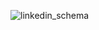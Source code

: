 
![linkedin_schema](https://github.com/user-attachments/assets/f19e7d45-8790-42b1-886a-1d6fd7a2cb17)
